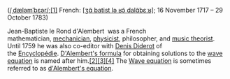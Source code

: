 ([/ˌdæləmˈbɛər/](https://en.wikipedia.org/wiki/Help:IPA/English);[[1]](https://en.wikipedia.org/wiki/Jean_le_Rond_d%27Alembert#cite_note-1) French: [[ʒɑ̃ batist lə ʁɔ̃ dalɑ̃bɛːʁ]](https://en.wikipedia.org/wiki/Help:IPA/French); 16 November 1717 – 29 October 1783)

Jean-Baptiste le Rond d'Alembert  was a French mathematician, [mechanician](https://en.wikipedia.org/wiki/Mechanics), [physicist](https://en.wikipedia.org/wiki/Physicist), philosopher, and [music theorist](https://en.wikipedia.org/wiki/Music_theorist). Until 1759 he was also co-editor with [Denis Diderot](https://en.wikipedia.org/wiki/Denis_Diderot) of the [Encyclopédie](https://en.wikipedia.org/wiki/Encyclop%C3%A9die). [D'Alembert's formula](https://en.wikipedia.org/wiki/D%27Alembert%27s_formula) for obtaining solutions to the [wave equation](https://en.wikipedia.org/wiki/Wave_equation) is named after him.[[2]](https://en.wikipedia.org/wiki/Jean_le_Rond_d%27Alembert#cite_note-2)[[3]](https://en.wikipedia.org/wiki/Jean_le_Rond_d%27Alembert#cite_note-3)[[4]](https://en.wikipedia.org/wiki/Jean_le_Rond_d%27Alembert#cite_note-4) The [Wave equation](https://en.wikipedia.org/wiki/Wave_equation) is sometimes referred to as [d'Alembert's equation](https://en.wikipedia.org/wiki/D%27Alembert%27s_equation).